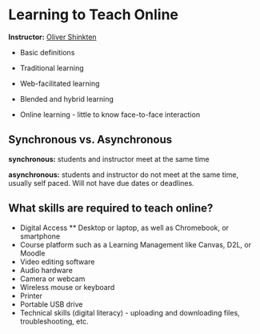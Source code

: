 # Learning to Teach Online
**Instructor:** <a href="https://twitter.com/schink10?lang=en">Oliver Shinkten</a>

* Basic definitions

* Traditional learning
* Web-facilitated learning
* Blended and hybrid learning
* Online learning - little to know face-to-face interaction

## Synchronous vs. Asynchronous

**synchronous:** students and instructor meet at the same time

**asynchronous:** students and instructor do not meet at the same time, usually self paced. Will not have due dates or deadlines.

## What skills are required to teach online?

* Digital Access
** Desktop or laptop, as well as Chromebook, or smartphone
* Course platform such as a Learning Management like Canvas, D2L, or Moodle
* Video editing software
* Audio hardware
* Camera or webcam
* Wireless mouse or keyboard
* Printer
* Portable USB drive
* Technical skills (digital literacy) - uploading and downloading files, troubleshooting, etc.
